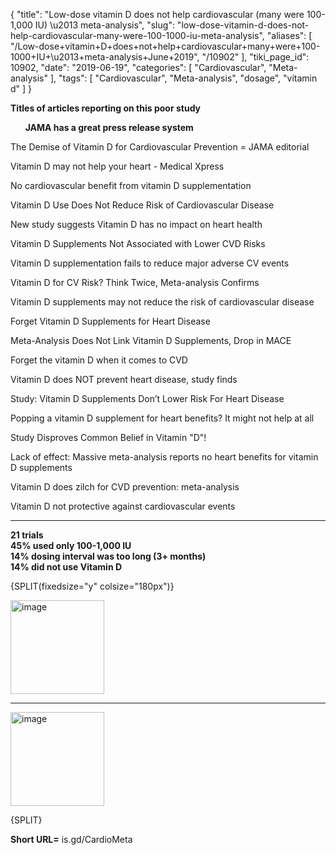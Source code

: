 {
    "title": "Low-dose vitamin D does not help cardiovascular (many were 100-1,000 IU) \u2013 meta-analysis",
    "slug": "low-dose-vitamin-d-does-not-help-cardiovascular-many-were-100-1000-iu-meta-analysis",
    "aliases": [
        "/Low-dose+vitamin+D+does+not+help+cardiovascular+many+were+100-1000+IU+\u2013+meta-analysis+June+2019",
        "/10902"
    ],
    "tiki_page_id": 10902,
    "date": "2019-06-19",
    "categories": [
        "Cardiovascular",
        "Meta-analysis"
    ],
    "tags": [
        "Cardiovascular",
        "Meta-analysis",
        "dosage",
        "vitamin d"
    ]
}


**Titles  of articles reporting on this poor study** 

&nbsp; &nbsp; &nbsp;  **JAMA has a great press release system** 

The Demise of Vitamin D for Cardiovascular Prevention = JAMA editorial

Vitamin D may not help your heart - Medical Xpress

No cardiovascular benefit from vitamin D supplementation

Vitamin D Use Does Not Reduce Risk of Cardiovascular Disease

New study suggests Vitamin D has no impact on heart health

Vitamin D Supplements Not Associated with Lower CVD Risks

Vitamin D supplementation fails to reduce major adverse CV events

Vitamin D for CV Risk? Think Twice, Meta-analysis Confirms

Vitamin D supplements may not reduce the risk of cardiovascular disease

Forget Vitamin D Supplements for Heart Disease

Meta-Analysis Does Not Link Vitamin D Supplements, Drop in MACE

Forget the vitamin D when it comes to CVD

Vitamin D does NOT prevent heart disease, study finds

Study: Vitamin D Supplements Don’t Lower Risk For Heart Disease

Popping a vitamin D supplement for heart benefits? It might not help at all

Study Disproves Common Belief in Vitamin "D"!

Lack of effect: Massive meta-analysis reports no heart benefits for vitamin D supplements

Vitamin D does zilch for CVD prevention: meta-analysis

Vitamin D not protective against cardiovascular events

---

 **21 trials  
45% used only 100-1,000 IU  
14% dosing interval was too long (3+ months)  
14% did not use Vitamin D** 

{SPLIT(fixedsize="y" colsize="180px")}

<img src="https://d378j1rmrlek7x.cloudfront.net/attachments/jpeg/jama-cv.jpg" alt="image" width="150">

---

<img src="https://d378j1rmrlek7x.cloudfront.net/attachments/jpeg/jama-cv2.jpg" alt="image" width="150">

{SPLIT}

 **Short URL=**  is.gd/CardioMeta

<!-- ~tc~ (alias(Low-dose vitamin D does not help cardiovascular (most were 100-1,000 IU) – meta-analysis June 2019)) ~/tc~ -->